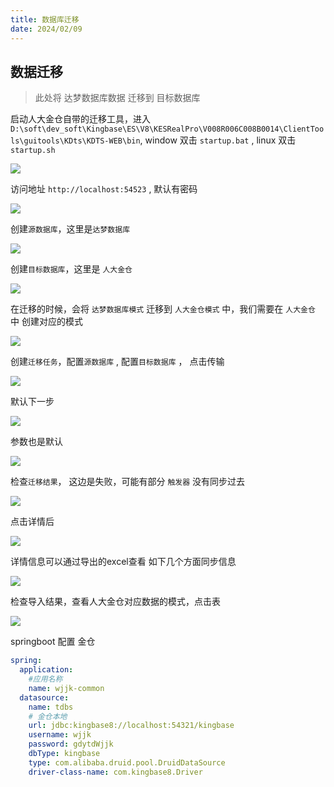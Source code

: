 ```yaml
---
title: 数据库迁移
date: 2024/02/09
---
```


##  数据迁移

> 此处将 达梦数据库数据 迁移到 目标数据库

启动人大金仓自带的迁移工具，进入 `D:\soft\dev_soft\Kingbase\ES\V8\KESRealPro\V008R006C008B0014\ClientTools\guitools\KDts\KDTS-WEB\bin`,  window 双击 `startup.bat` , linux 双击`startup.sh`

![](https://cwh6-bucket.oss-cn-shanghai.aliyuncs.com/bk/image-20240304213949696.png)



 访问地址 `http://localhost:54523` , 默认有密码

![](https://cwh6-bucket.oss-cn-shanghai.aliyuncs.com/bk/image-20240304214106815.png)



创建`源数据库`，这里是`达梦数据库`

![](https://cwh6-bucket.oss-cn-shanghai.aliyuncs.com/bk/image-20240304224405124.png)



创建`目标数据库`，这里是 `人大金仓`

![](https://cwh6-bucket.oss-cn-shanghai.aliyuncs.com/bk/image-20240304224442100.png)



在迁移的时候，会将 `达梦数据库模式` 迁移到 `人大金仓模式` 中，我们需要在 `人大金仓` 中 创建对应的模式 

![](https://cwh6-bucket.oss-cn-shanghai.aliyuncs.com/bk/image-20240304224531164.png)



创建`迁移任务`，配置`源数据库` , 配置`目标数据库` ， 点击传输

![](https://cwh6-bucket.oss-cn-shanghai.aliyuncs.com/bk/image-20240304224614414.png)



默认下一步

![](https://cwh6-bucket.oss-cn-shanghai.aliyuncs.com/bk/image-20240304224653889.png)



参数也是默认

![](https://cwh6-bucket.oss-cn-shanghai.aliyuncs.com/bk/image-20240304224759781.png)



检查`迁移结果`， 这边是失败，可能有部分 `触发器`  没有同步过去 

![](https://cwh6-bucket.oss-cn-shanghai.aliyuncs.com/bk/image-20240304224833670.png)



点击详情后

![](https://cwh6-bucket.oss-cn-shanghai.aliyuncs.com/bk/image-20240304224854589.png)



详情信息可以通过导出的excel查看 如下几个方面同步信息

![](https://cwh6-bucket.oss-cn-shanghai.aliyuncs.com/bk/image-20240304225358312.png)



检查导入结果，查看人大金仓对应数据的模式，点击表

![](https://cwh6-bucket.oss-cn-shanghai.aliyuncs.com/bk/image-20240304225639447.png)



springboot 配置 金仓

```yaml
spring:
  application:
    #应用名称
    name: wjjk-common
  datasource:
    name: tdbs
    # 金仓本地
    url: jdbc:kingbase8://localhost:54321/kingbase
	username: wjjk
    password: gdytdWjjk
    dbType: kingbase
    type: com.alibaba.druid.pool.DruidDataSource
    driver-class-name: com.kingbase8.Driver
```

